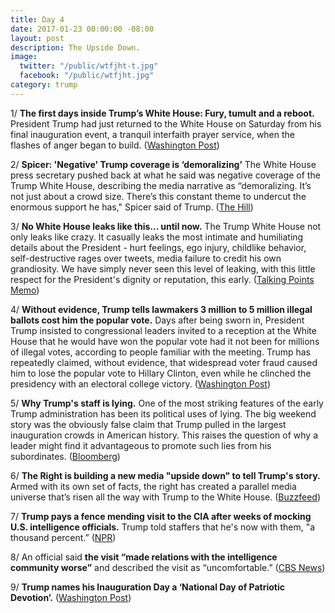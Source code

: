 ```yaml
---
title: Day 4
date: 2017-01-23 00:00:00 -08:00
layout: post
description: The Upside Down.
image:
  twitter: "/public/wtfjht-t.jpg"
  facebook: "/public/wtfjht.jpg"
category: trump
---
```


1/ **The first days inside Trump’s White House: Fury, tumult and a reboot.** President Trump had just returned to the White House on Saturday from his final inauguration event, a tranquil interfaith prayer service, when the flashes of anger began to build. ([Washington Post](https://www.washingtonpost.com/politics/the-first-days-inside-trumps-white-house-fury-tumult-and-a-reboot/2017/01/23/7ceef1b0-e191-11e6-ba11-63c4b4fb5a63_story.html))

2/ **Spicer: 'Negative' Trump coverage is ‘demoralizing’** The White House press secretary pushed back at what he said was negative coverage of the Trump White House, describing the media narrative as “demoralizing. It’s not just about a crowd size. There’s this constant theme to undercut the enormous support he has," Spicer said of Trump. ([The Hill](http://thehill.com/homenews/administration/315721-spicer-negative-trump-coverage-is-demoralizing))

3/ **No White House leaks like this... until now.** The Trump White House not only leaks like crazy. It casually leaks the most intimate and humiliating details about the President - hurt feelings, ego injury, childlike behavior, self-destructive rages over tweets, media failure to credit his own grandiosity. We have simply never seen this level of leaking, with this little respect for the President's dignity or reputation, this early. ([Talking Points Memo](http://talkingpointsmemo.com/edblog/no-white-house-leaks-like-this-until-now))

4/ **Without evidence, Trump tells lawmakers 3 million to 5 million illegal ballots cost him the popular vote.** Days after being sworn in, President Trump insisted to congressional leaders invited to a reception at the White House that he would have won the popular vote had it not been for millions of illegal votes, according to people familiar with the meeting. Trump has repeatedly claimed, without evidence, that widespread voter fraud caused him to lose the popular vote to Hillary Clinton, even while he clinched the presidency with an electoral college victory. ([Washington Post](https://www.washingtonpost.com/news/post-politics/wp/2017/01/23/at-white-house-trump-tells-congressional-leaders-3-5-million-illegal-ballots-cost-him-the-popular-vote/))

5/ **Why Trump's staff is lying.** One of the most striking features of the early Trump administration has been its political uses of lying. The big weekend story was the obviously false claim that Trump pulled in the largest inauguration crowds in American history. This raises the question of why a leader might find it advantageous to promote such lies from his subordinates. ([Bloomberg](https://www.bloomberg.com/view/articles/2017-01-23/why-trump-s-staff-is-lying))

6/ **The Right is building a new media "upside down" to tell Trump's story.** Armed with its own set of facts, the right has created a parallel media universe that’s risen all the way with Trump to the White House. ([Buzzfeed](https://www.buzzfeed.com/charliewarzel/the-right-is-building-a-new-media-upside-down-to-tell-donald))

7/ **Trump pays a fence mending visit to the CIA after weeks of mocking U.S. intelligence officials.** Trump told staffers that he's now with them, "a thousand percent.” ([NPR](http://www.npr.org/2017/01/23/511165541/president-trump-pays-a-fence-mending-visit-to-the-cia))

8/ An official said **the visit “made relations with the intelligence community worse”** and described the visit as “uncomfortable.” ([CBS News](http://www.cbsnews.com/news/sources-say-theres-a-sense-of-unease-in-intel-community-after-trump-cia-visit/))

9/ **Trump names his Inauguration Day a ‘National Day of Patriotic Devotion’.** ([Washington Post](https://www.washingtonpost.com/news/post-politics/wp/2017/01/23/trump-names-his-inauguration-day-a-national-day-of-patriotic-devotion/))
